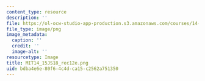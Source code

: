 ```yaml
---
content_type: resource
description: ''
file: https://ol-ocw-studio-app-production.s3.amazonaws.com/courses/14-15j-networks-spring-2018/bdba4e6e80f64c4dca15c2562a751350_MIT14_15JS18_rec12e.png
file_type: image/png
image_metadata:
  caption: ''
  credit: ''
  image-alt: ''
resourcetype: Image
title: MIT14_15JS18_rec12e.png
uid: bdba4e6e-80f6-4c4d-ca15-c2562a751350
---
```


